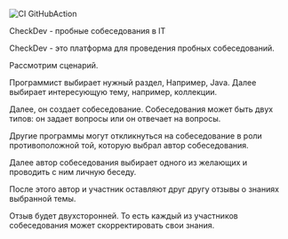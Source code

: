 ![CI GitHubAction](https://github.com/peterarsentev/CheckDev/actions/workflows/maven.yml/badge.svg)


CheckDev - пробные собеседования в IT

CheckDev - это платформа для проведения пробных собеседований.

Рассмотрим сценарий.

Программист выбирает нужный раздел, Например, Java. Далее выбирает интересующую тему, например, коллекции.

Далее, он создает собеседование. Собеседования может быть двух типов: он задает вопросы или он отвечает на вопросы.

Другие программы могут  откликнуться на собеседование в роли противоположной той, которую выбрал автор собеседования.

Далее автор собеседования выбирает одного из желающих и проводить с ним личную беседу.

После этого автор и участник оставляют друг другу отзывы о знаниях выбранной темы.

Отзыв будет двухсторонней. То есть каждый из участников собеседования может cкорректировать свои знания. 
